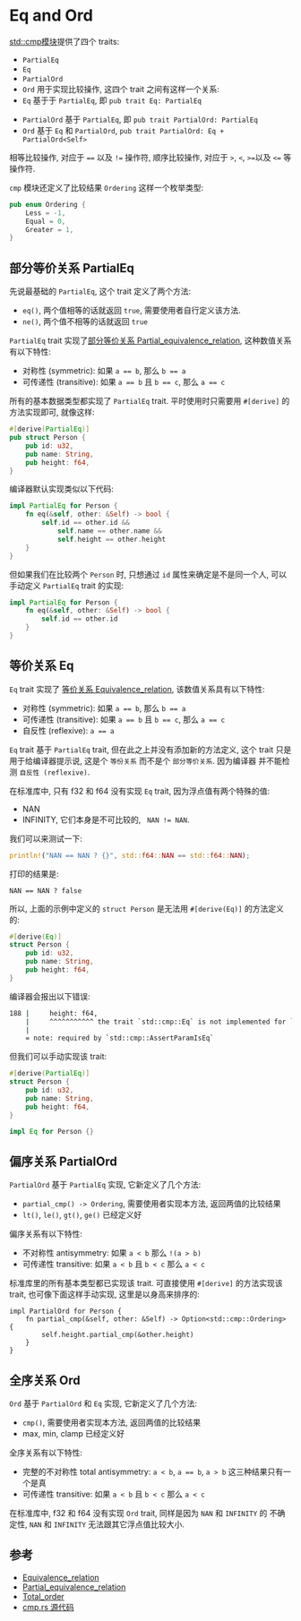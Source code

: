 
# Eq and Ord
[std::cmp模块](https://doc.rust-lang.org/std/cmp/index.html)提供了四个 traits:
- `PartialEq`
- `Eq`
- `PartialOrd`
- `Ord`
用于实现比较操作, 这四个 trait 之间有这样一个关系:
- `Eq` 基于于 `PartialEq`, 即 `pub trait Eq: PartialEq`
* `PartialOrd` 基于 `PartialEq`, 即 `pub trait PartialOrd: PartialEq`
* `Ord` 基于 `Eq` 和 `PartialOrd`, `pub trait PartialOrd: Eq + PartialOrd<Self>`

相等比较操作, 对应于 `==` 以及 `!=` 操作符,
顺序比较操作, 对应于 `>`, `<`, `>=`以及 `<=` 等操作符.

`cmp` 模块还定义了比较结果 `Ordering` 这样一个枚举类型:
```rust
pub enum Ordering {
    Less = -1,
    Equal = 0,
    Greater = 1,
}
```

## 部分等价关系 PartialEq

先说最基础的 `PartialEq`, 这个 trait 定义了两个方法:
- `eq()`, 两个值相等的话就返回 `true`, 需要使用者自行定义该方法.
- `ne()`, 两个值不相等的话就返回 `true`

`PartialEq` trait 实现了[部分等价关系 Partial_equivalence_relation](https://en.wikipedia.org/wiki/Partial_equivalence_relation),
这种数值关系有以下特性:
- 对称性 (symmetric): 如果 `a == b`, 那么 `b == a`
- 可传递性 (transitive): 如果 `a == b` 且 `b == c`, 那么 `a == c`


所有的基本数据类型都实现了 `PartialEq` trait. 平时使用时只需要用 `#[derive]` 的方法实现即可, 就像这样:
```rust
#[derive(PartialEq)]
pub struct Person {
    pub id: u32,
    pub name: String,
    pub height: f64,
}
```

编译器默认实现类似以下代码:
```rust
impl PartialEq for Person {
    fn eq(&self, other: &Self) -> bool {
        self.id == other.id &&
            self.name == other.name &&
            self.height == other.height
    }
}
```

但如果我们在比较两个 `Person` 时, 只想通过 `id` 属性来确定是不是同一个人, 可以
手动定义 `PartialEq` trait 的实现:
```rust
impl PartialEq for Person {
    fn eq(&self, other: &Self) -> bool {
        self.id == other.id
    }
}
```

## 等价关系 Eq
`Eq` trait 实现了 [等价关系 Equivalence_relation](https://en.wikipedia.org/wiki/Equivalence_relation),
该数值关系具有以下特性:
- 对称性 (symmetric): 如果 `a == b`, 那么 `b == a`
- 可传递性 (transitive): 如果 `a == b` 且 `b == c`, 那么 `a == c`
- 自反性 (reflexive): `a == a`


`Eq` trait 基于 `PartialEq` trait, 但在此之上并没有添加新的方法定义, 这个 trait
只是用于给编译器提示说, 这是个 `等份关系` 而不是个 `部分等价关系`. 因为编译器
并不能检测 `自反性 (reflexive)`.


在标准库中, 只有 f32 和 f64 没有实现 `Eq` trait, 因为浮点值有两个特殊的值:
- NAN
- INFINITY, 它们本身是不可比较的, ` NAN != NAN`.


我们可以来测试一下:
```rust
println!("NAN == NAN ? {}", std::f64::NAN == std::f64::NAN);
```

打印的结果是:
```text
NAN == NAN ? false
```

所以, 上面的示例中定义的 `struct Person` 是无法用 `#[derive(Eq)]` 的方法定义的:
```rust
#[derive(Eq)]
struct Person {
    pub id: u32,
    pub name: String,
    pub height: f64,
}
```

编译器会报出以下错误:
```bash
188 |     height: f64,
    |     ^^^^^^^^^^^ the trait `std::cmp::Eq` is not implemented for `f64`
    |
    = note: required by `std::cmp::AssertParamIsEq`
```

但我们可以手动实现该 trait:
```rust
#[derive(PartialEq)]
struct Person {
    pub id: u32,
    pub name: String,
    pub height: f64,
}

impl Eq for Person {}
```

## 偏序关系 PartialOrd
`PartialOrd` 基于 `PartialEq` 实现, 它新定义了几个方法:
- `partial_cmp() -> Ordering`, 需要使用者实现本方法, 返回两值的比较结果
- `lt()`, `le()`, `gt()`, `ge()` 已经定义好

偏序关系有以下特性:
- 不对称性 antisymmetry: 如果 `a < b` 那么 `!(a > b)`
- 可传递性 transitive: 如果 `a < b` 且 `b < c` 那么 `a < c`

标准库里的所有基本类型都已实现该 trait. 可直接使用 `#[derive]` 的方法实现该 trait,
也可像下面这样手动实现, 这里是以身高来排序的:
```no_run
impl PartialOrd for Person {
    fn partial_cmp(&self, other: &Self) -> Option<std::cmp::Ordering> {
        self.height.partial_cmp(&other.height)
    }
}
```

## 全序关系 Ord
`Ord` 基于 `PartialOrd` 和 `Eq` 实现, 它新定义了几个方法:
- `cmp()`, 需要使用者实现本方法, 返回两值的比较结果
- max, min, clamp 已经定义好

全序关系有以下特性:
- 完整的不对称性 total antisymmetry: `a < b`, `a == b`, `a > b` 这三种结果只有一个是真
- 可传递性 transitive: 如果 `a < b` 且 `b < c` 那么 `a < c`

在标准库中, f32 和 f64 没有实现 `Ord` trait, 同样是因为 `NAN` 和 `INFINITY` 的
不确定性, `NAN` 和 `INFINITY` 无法跟其它浮点值比较大小.

## 参考
- [Equivalence_relation](https://en.wikipedia.org/wiki/Equivalence_relation)
- [Partial_equivalence_relation](https://en.wikipedia.org/wiki/Partial_equivalence_relation)
- [Total_order](https://en.wikipedia.org/wiki/Total_order)
- [cmp.rs 源代码](https://doc.rust-lang.org/src/core/cmp.rs.html)
